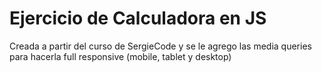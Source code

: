 # Ejercicio de Calculadora en JS

Creada a partir del curso de SergieCode y se le agrego las media queries para hacerla full responsive (mobile, tablet y desktop)